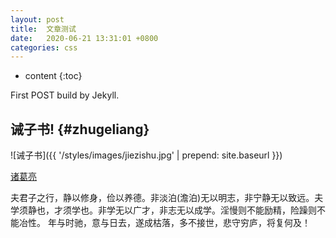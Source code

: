 ```yaml
---
layout: post
title:  文章测试
date:   2020-06-21 13:31:01 +0800
categories: css
---
```


* content
{:toc}


First POST build by Jekyll.


诫子书!				{#zhugeliang}
------------------------

![诫子书]({{ '/styles/images/jiezishu.jpg' | prepend: site.baseurl  }})


[诸葛亮](#)


夫君子之行，静以修身，俭以养德。非淡泊(澹泊)无以明志，非宁静无以致远。夫学须静也，才须学也。非学无以广才，非志无以成学。淫慢则不能励精，险躁则不能冶性。
年与时驰，意与日去，遂成枯落，多不接世，悲守穷庐，将复何及！


[jekyll]:      http://jekyllrb.com
[jekyll-gh]:   https://github.com/jekyll/jekyll
[jekyll-help]: https://github.com/jekyll/jekyll-help
